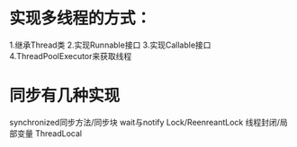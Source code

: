 
# 实现多线程的方式：
1.继承Thread类
2.实现Runnable接口
3.实现Callable接口
4.ThreadPoolExecutor来获取线程

# 同步有几种实现
synchronized同步方法/同步块
wait与notify 
Lock/ReenreantLock
线程封闭/局部变量
ThreadLocal